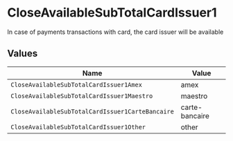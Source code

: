 # CloseAvailableSubTotalCardIssuer1

In case of payments transactions with card, the card issuer will be available


## Values

| Name                                             | Value                                            |
| ------------------------------------------------ | ------------------------------------------------ |
| `CloseAvailableSubTotalCardIssuer1Amex`          | amex                                             |
| `CloseAvailableSubTotalCardIssuer1Maestro`       | maestro                                          |
| `CloseAvailableSubTotalCardIssuer1CarteBancaire` | carte-bancaire                                   |
| `CloseAvailableSubTotalCardIssuer1Other`         | other                                            |